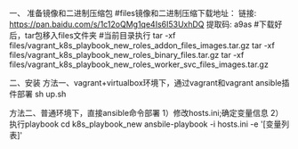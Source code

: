 一、 准备镜像和二进制压缩包
#files镜像和二进制压缩下载地址：
 链接: https://pan.baidu.com/s/1c12oQMg1qe4Is6I53UxhDQ 提取码: a9as 
#下载好后，tar包移入files文件夹
#当前目录执行
 tar -xf files/vagrant_k8s_playbook_new_roles_addon_files_images.tar.gz
 tar -xf files/vagrant_k8s_playbook_new_roles_binary_files.tar.gz
 tar -xf files/vagrant_k8s_playbook_new_roles_worker_svc_files_images.tar.gz

 二、安装
 方法一、vagrant+virtualbox环境下，通过vagrant和vagrant ansible插件部署
 sh up.sh

 方法二、普通环境下，直接ansible命令部署
 1）修改hosts.ini;确定变量信息
 2）执行playbook
 cd k8s_playbook_new 
 ansbile-playbook -i hosts.ini -e '[变量列表]'
